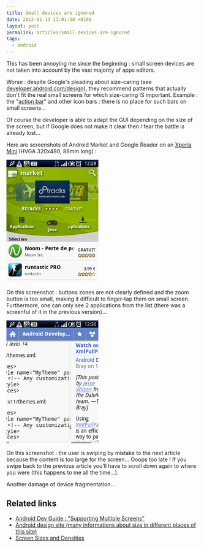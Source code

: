 ```yaml
---
title: Small devices are ignored
date: 2012-01-13 13:01:58 +0100
layout: post
permalink: articles/small-devices-are-ignored
tags:
  - android
---
```


This has been annoying me since the beginning : small screen devices are not taken into account by the vast majority of apps editors.

Worse : despite Google's pleading about size-caring (see [developer.android.com/design](http://developer.android.com/design)), they recommend patterns that actually don't fit the real small screens for which size-caring IS important.
Example : the "[action bar](http://developer.android.com/design/patterns/actionbar.html)" and other icon bars : there is no place for such bars on small screens...

Of course the developer is able to adapt the GUI depending on the size of the screen, but if Google does not make it clear then I fear the battle is already lost...



Here are screenshots of Android Market and Google Reader on an [Xperia Mini](http://www.gsmarena.com/sony_ericsson_xperia_mini-3947.php) (HVGA 320x480, 88mm long) :

![Android Market on Xperia Mini](/assets/blog/device-2012-01-13-112203.png)

On this screenshot : buttons zones are not clearly defined and the zoom button is too small, making it difficult to finger-tap them on small screen. Furthermore, one can only see 2 applications from the list (there was a screenful of it in the previous version)...

![Google Reader on Xperia Mini](/assets/blog/device-2012-01-13-112359.png)

On this screenshot : the user is swiping by mistake to the next article because the content is too large for the screen... Ooops too late ! If you swipe back to the previous article you'll have to scroll down again to where you were (this happens to me all the time...).

>

Another damage of device fragmentation...


## Related links

- [Android Dev Guide : "Supporting Multiple Screens"](http://developer.android.com/guide/practices/screens_support.html)
- [Android design site (many informations about size in different places of this site)](http://developer.android.com/design)
- [Screen Sizes and Densities](http://developer.android.com/resources/dashboard/screens.html)
